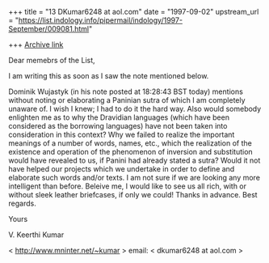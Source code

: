 +++
title = "13 DKumar6248 at aol.com"
date = "1997-09-02"
upstream_url = "https://list.indology.info/pipermail/indology/1997-September/009081.html"

+++
[Archive link](https://list.indology.info/pipermail/indology/1997-September/009081.html)

Dear memebrs of the List,

I am writing this as soon as I saw the note mentioned below.

Dominik Wujastyk (in his note posted at 18:28:43 BST today) mentions without
noting or elaborating a Paninian sutra of which I am completely unaware of. I
wish I knew; I had to do it the hard way. Also would somebody enlighten me as
to why the Dravidian languages (which have been considered as the borrowing
languages) have not been taken into consideration in this context? Why we
failed to realize the important meanings of a number of words, names, etc.,
which the realization of the existence and operation of the phenomenon of
inversion and substitution would have revealed to us, if Panini had already
stated a sutra?  Would it not have helped our projects which we undertake in
order to define and elaborate such words and/or texts. I am not sure if we
are looking any more intelligent than before. Beleive me, I would like to see
us all rich, with or without sleek leather briefcases, if only we could!
Thanks in advance. Best regards. 

Yours

V. Keerthi Kumar

<  http://www.mninter.net/~kumar  >
email:  <  dkumar6248 at aol.com  >






